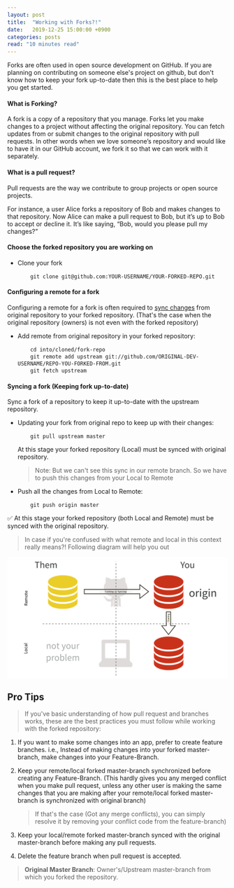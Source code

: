 ```yaml
---
layout: post
title:  "Working with Forks?!"
date:   2019-12-25 15:00:00 +0900
categories: posts
read: "10 minutes read"
---
```


Forks are often used in open source development on GitHub.  If you are planning on contributing on someone else's project on github, but don't know how to keep your fork up-to-date then this is the best place to help you get started.

#### What is Forking?

A fork is a copy of a repository that you manage. Forks let you make changes to a project without affecting the original repository. You can fetch updates from or submit changes to the original repository with pull requests. In other words when we love someone’s repository and would like to have it in our GitHub account, we fork it so that we can work with it separately.


#### What is a pull request?

Pull requests are the way we contribute to group projects or open source projects.

For instance, a user Alice forks a repository of Bob and makes changes to that repository. Now Alice can make a pull request to Bob, but it’s up to Bob to accept or decline it. It’s like saying, “Bob, would you please pull my changes?”

#### Choose the forked repository you are working on

* Clone your fork	
	```
	    git clone git@github.com:YOUR-USERNAME/YOUR-FORKED-REPO.git	 
	```

#### Configuring a remote for a fork

Configuring a remote for a fork is often required to [sync changes](#) from original repository to your forked repository. (That's the case when the original repository (owners) is not even with the forked repository)

*  Add remote from original repository in your forked repository: 
	```
	    cd into/cloned/fork-repo
	    git remote add upstream git://github.com/ORIGINAL-DEV-USERNAME/REPO-YOU-FORKED-FROM.git
	    git fetch upstream
	```

#### Syncing a fork (Keeping fork up-to-date)

Sync a fork of a repository to keep it up-to-date with the upstream repository.
* Updating your fork from original repo to keep up with their changes:
	```
	    git pull upstream master
	```

	At this stage your forked repository (Local) must be synced with original repository.
	> Note: But we can't see this sync in our remote branch.  So we have to push this changes from your Local to Remote
	
* Push all the changes from Local to Remote:
	```
	    git push origin master
	``` 
✅ At this stage your forked repository (both Local and Remote) must be synced with the original repository.

> In case if you're confused with what remote and local in this context really means?! Following diagram will help you out


<img src="/assets/images/fork-and-clone.png" alt="fork-and-clone" style="width: 600px; display: block;
    margin: 0 auto;"/>


## Pro Tips 

> If you've basic understanding of how pull request and branches works, these are the best practices you must follow while working with the forked repository:

1) If you want to make some changes into an app, prefer to create feature branches. i.e., Instead of making changes into your forked master-branch, make changes into your Feature-Branch.

2) Keep your remote/local forked master-branch synchronized before creating any Feature-Branch. (This hardly gives you any merged conflict when you make pull request, unless any other user is making the same changes that you are making after your remote/local forked master-branch is synchronized with original branch)
    
    > If that's the case (Got any merge conflicts), you can simply resolve it by removing your conflict code from the feature-branch)
  
3) Keep your local/remote forked master-branch synced with the original master-branch before making any pull requests.

4) Delete the feature branch when pull request is accepted.

  > **Original Master Branch**: Owner's/Upstream master-branch from which you forked the repository.

    
